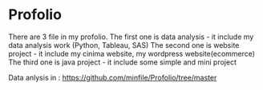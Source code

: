 # Profolio
There are 3 file in my profolio.
The first one is data analysis - it include my data analysis work (Python, Tableau, SAS)
The second one is website project - it include my cinima website, my wordpress website(ecommerce)
The third one is java project - it include some simple and mini project

Data anlysis in : https://github.com/minfile/Profolio/tree/master
